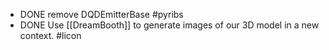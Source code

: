 - DONE remove DQDEmitterBase #pyribs
- DONE Use [[DreamBooth]] to generate images of our 3D model in a new context. #licon